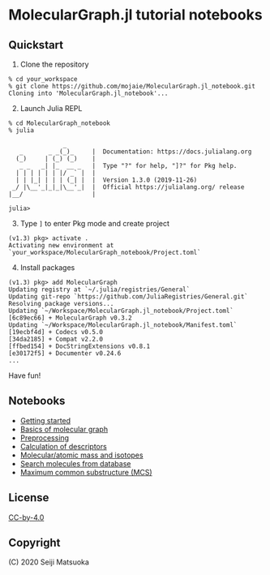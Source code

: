 
MolecularGraph.jl tutorial notebooks
===========================================


Quickstart
----------------

1. Clone the repository

```
% cd your_workspace
% git clone https://github.com/mojaie/MolecularGraph.jl_notebook.git
Cloning into 'MolecularGraph.jl_notebook'...
```

2. Launch Julia REPL

```
% cd MolecularGraph_notebook
% julia

               _
   _       _ _(_)_     |  Documentation: https://docs.julialang.org
  (_)     | (_) (_)    |
   _ _   _| |_  __ _   |  Type "?" for help, "]?" for Pkg help.
  | | | | | | |/ _` |  |
  | | |_| | | | (_| |  |  Version 1.3.0 (2019-11-26)
 _/ |\__'_|_|_|\__'_|  |  Official https://julialang.org/ release
|__/                   |

julia>
```

3. Type `]` to enter Pkg mode and create project

```
(v1.3) pkg> activate .
Activating new environment at `your_workspace/MolecularGraph_notebook/Project.toml`
```

4. Install packages

```
(v1.3) pkg> add MolecularGraph
Updating registry at `~/.julia/registries/General`
Updating git-repo `https://github.com/JuliaRegistries/General.git`
Resolving package versions...
Updating `~/Workspace/MolecularGraph.jl_notebook/Project.toml`
[6c89ec66] + MolecularGraph v0.3.2
Updating `~/Workspace/MolecularGraph.jl_notebook/Manifest.toml`
[19ecbf4d] + Codecs v0.5.0
[34da2185] + Compat v2.2.0
[ffbed154] + DocStringExtensions v0.8.1
[e30172f5] + Documenter v0.24.6
...
```

Have fun!



Notebooks
------------------------

- [Getting started](https://nbviewer.jupyter.org/github/mojaie/MolecularGraph.jl_notebook/blob/master/notebook/gettingStarted.ipynb)
- [Basics of molecular graph](https://nbviewer.jupyter.org/github/mojaie/MolecularGraph.jl_notebook/blob/master/notebook/molecularGraphBasics.ipynb)
- [Preprocessing](https://nbviewer.jupyter.org/github/mojaie/MolecularGraph.jl_notebook/blob/master/notebook/preprocess.ipynb)
- [Calculation of descriptors](https://nbviewer.jupyter.org/github/mojaie/MolecularGraph.jl_notebook/blob/master/notebook/calculateDescriptors.ipynb)
- [Molecular/atomic mass and isotopes](https://nbviewer.jupyter.org/github/mojaie/MolecularGraph.jl_notebook/blob/master/notebook/massAndIsotopes.ipynb)
- [Search molecules from database](https://nbviewer.jupyter.org/github/mojaie/MolecularGraph.jl_notebook/blob/master/notebook/substructureSearch.ipynb)
- [Maximum common substructure (MCS)](https://nbviewer.jupyter.org/github/mojaie/MolecularGraph.jl_notebook/blob/master/notebook/mcs.ipynb)



License
------------------------

[CC-by-4.0](https://creativecommons.org/licenses/by/4.0/)



Copyright
------------------------

(C) 2020 Seiji Matsuoka

